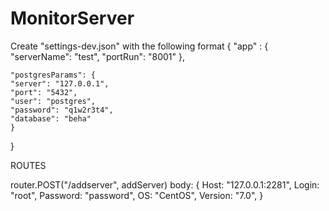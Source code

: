 # MonitorServer
Create "settings-dev.json" with the following format 
{
  "app" : {
    "serverName": "test",
    "portRun": "8001"
  },

    "postgresParams": {
    "server": "127.0.0.1",
    "port": "5432",
    "user": "postgres",
    "password": "q1w2r3t4",
    "database": "beha"
    }
}

ROUTES

router.POST("/addserver", addServer)
body:
{
    Host:     "127.0.0.1:2281",
    Login:    "root",
    Password: "password",
    OS:       "CentOS",
    Version:  "7.0",
}